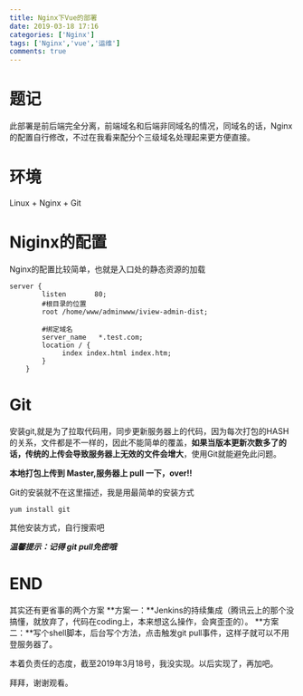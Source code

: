 ```yaml
---
title: Nginx下Vue的部署
date: 2019-03-18 17:16
categories: ['Nginx']
tags: ['Nginx','vue','运维']
comments: true
---
```


# 题记
此部署是前后端完全分离，前端域名和后端非同域名的情况，同域名的话，Nginx的配置自行修改，不过在我看来配分个三级域名处理起来更方便直接。

# 环境

Linux + Nginx + Git

# Niginx的配置
Nginx的配置比较简单，也就是入口处的静态资源的加载
```
server {
        listen       80;
        #根目录的位置
        root /home/www/adminwww/iview-admin-dist;
            
        #绑定域名
        server_name   *.test.com;
        location / { 
             index index.html index.htm;
        }
    }

```
# Git
安装git,就是为了拉取代码用，同步更新服务器上的代码，因为每次打包的HASH的关系，文件都是不一样的，因此不能简单的覆盖，**如果当版本更新次数多了的话，传统的上传会导致服务器上无效的文件会增大**，使用Git就能避免此问题。

**本地打包上传到 Master,服务器上 pull 一下，over!!**

Git的安装就不在这里描述，我是用最简单的安装方式
```
yum install git
```
其他安装方式，自行搜索吧

***温馨提示：记得 git pull免密哦***

# END
其实还有更省事的两个方案
**方案一：**Jenkins的持续集成（腾讯云上的那个没搞懂，就放弃了，代码在coding上，本来想这么操作，会爽歪歪的）。
**方案二：**写个shell脚本，后台写个方法，点击触发git pull事件，这样子就可以不用登服务器了。

本着负责任的态度，截至2019年3月18号，我没实现。以后实现了，再加吧。

拜拜，谢谢观看。


